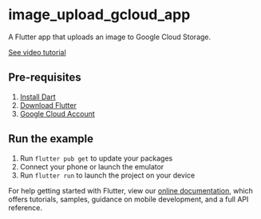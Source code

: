 # image_upload_gcloud_app

A Flutter app that uploads an image to Google Cloud Storage. 

[See video tutorial](https://youtu.be/CV0vGWDtCR0)

## Pre-requisites

1. [Install Dart](https://dart.dev)
2. [Download Flutter](https://flutter.dev)
3. [Google Cloud Account](https://cloud.google.com)

## Run the example

1. Run `flutter pub get` to update your packages
2. Connect your phone or launch the emulator
3. Run `flutter run` to launch the project on your device

For help getting started with Flutter, view our
[online documentation](https://flutter.dev/docs), which offers tutorials,
samples, guidance on mobile development, and a full API reference.

